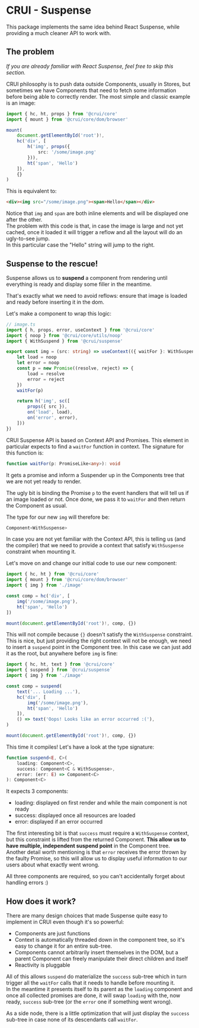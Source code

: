 # CRUI - Suspense
This package implements the same idea behind React Suspense, while providing a much cleaner API to work with.

## The problem
*If you are already familiar with React Suspense, feel free to skip this section.*

CRUI philosophy is to push data outside Components, usually in Stores, but sometimes we have Components that need to fetch some information before being able to correctly render. The most simple and classic example is an image:
```typescript
import { hc, ht, props } from '@crui/core'
import { mount } from '@crui/core/dom/browser'

mount(
    document.getElementById('root')!,
    hc('div', [
        h('img', props({
            src: '/some/image.png'
        })),
        ht('span', 'Hello')
    ]),
    {}
)
```

This is equivalent to:
```html
<div><img src="/some/image.png"><span>Hello</span></div>
```
Notice that `img` and `span` are both inline elements and will be displayed one after the other.  
The problem with this code is that, in case the image is large and not yet cached, once it loaded it will trigger a reflow and all the layout will do an ugly-to-see jump.  
In this particular case the "Hello" string will jump to the right.

## Suspense to the rescue!
Suspense allows us to **suspend** a component from rendering until everything is ready and display some filler in the meantime.

That's exactly what we need to avoid reflows: ensure that image is loaded and ready before inserting it in the dom.

Let's make a component to wrap this logic:
```typescript
// image.ts
import { h, props, error, useContext } from '@crui/core'
import { noop } from '@crui/core/utils/noop'
import { WithSuspend } from '@crui/suspense'

export const img = (src: string) => useContext(({ waitFor }: WithSuspense) => {
    let load = noop
    let error = noop
    const p = new Promise((resolve, reject) => {
        load = resolve
        error = reject
    })
    waitFor(p)

    return h('img', sc([
        props({ src }),
        on('load', load),
        on('error', error),
    ]))
})
```
CRUI Suspense API is based on Context API and Promises. This element in particular expects to find a `waitFor` function in context. The signature for this function is:
```typescript
function waitFor(p: PromiseLike<any>): void
```
It gets a promise and inform a Suspender up in the Components tree that we are not yet ready to render.

The ugly bit is binding the Promise `p` to the event handlers that will tell us if an image loaded or not. Once done, we pass it to `waitFor` and then return the Component as usual.

The type for our new `img` will therefore be:
```typescript
Component<WithSuspense>
```
In case you are not yet familiar with the Context API, this is telling us (and the compiler) that we need to provide a context that satisfy `WithSuspense` constraint when mounting it.

Let's move on and change our initial code to use our new component:
```typescript
import { hc, ht } from '@crui/core'
import { mount } from '@crui/core/dom/browser'
import { img } from './image'

const comp = hc('div', [
    img('/some/image.png'),
    ht('span', 'Hello')
])

mount(document.getElementById('root')!, comp, {})
```
This will not compile because `{}` doesn't satisfy the `WithSuspense` constraint. This is nice, but just providing the right context will not be enough, we need to insert a `suspend` point in the Component tree. In this case we can just add it as the root, but anywhere before `img` is fine:

```typescript
import { hc, ht, text } from '@crui/core'
import { suspend } from `@crui/suspense`
import { img } from './image'

const comp = suspend(
    text('... Loading ...'),
    hc('div', [
        img('/some/image.png'),
        ht('span', 'Hello')
    ]),
    () => text('Oops! Looks like an error occurred :('),
)

mount(document.getElementById('root')!, comp, {})
```

This time it compiles! Let's have a look at the type signature:
```typescript
function suspend<E, C>(
    loading: Component<C>,
    success: Component<C & WithSuspense>,
    error: (err: E) => Component<C>
): Component<C>
```
It expects 3 components:
* loading: displayed on first render and while the main component is not ready
* success: displayed once all resources are loaded
* error: displayed if an error occurred

The first interesting bit is that `success` must require a `WithSuspense` context, but this constraint is lifted from the returned Component. **This allow us to have multiple, independent suspend point** in the Component tree.  
Another detail worth mentioning is that `error` receives the error thrown by the faulty Promise, so this will allow us to display useful information to our users about what exactly went wrong.

All three components are required, so you can't accidentally forget about handling errors :)

## How does it work?
There are many design choices that made Suspense quite easy to implement in CRUI even though it's so powerful:
* Components are just functions
* Context is automatically threaded down in the component tree, so it's easy to change it for an entire sub-tree.
* Components cannot arbitrarily insert themselves in the DOM, but a parent Component can freely manipulate their direct children and itself
* Reactivity is pluggable

All of this allows `suspend` do materialize the `success` sub-tree which in turn trigger all the `waitFor` calls that it needs to handle before mounting it.  
In the meantime it presents itself to its parent as the `loading` component and once all collected promises are done, it will swap `loading` with the, now ready, `success` sub-tree (or the `error` one if something went wrong).

As a side node, there is a little optimization that will just display the `success` sub-tree in case none of its descendants call `waitFor`.